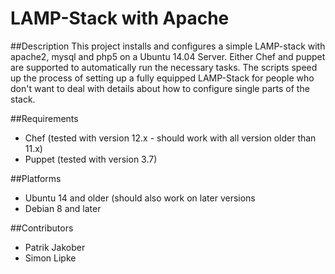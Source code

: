 # LAMP-Stack with Apache

##Description
This project installs and configures a simple LAMP-stack with apache2, mysql and php5 on a Ubuntu 14.04 Server.
Either Chef and puppet are supported to automatically run the necessary tasks. The scripts speed up the process of setting up a fully equipped LAMP-Stack for people who don't want to deal with details about how to configure single parts of the stack.

##Requirements
* Chef (tested with version 12.x - should work with all version older than 11.x)
* Puppet (tested with version 3.7)

##Platforms
* Ubuntu 14 and older (should also work on later versions
* Debian 8 and later

##Contributors
* Patrik Jakober
* Simon Lipke


